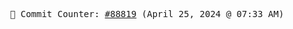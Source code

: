 <p align="center">
    <samp>
        📮 Commit Counter: <a href="https://github.com/Javascript-void0/Javascript-void0/commits/main">#88819</a> (April 25, 2024 @ 07:33 AM)
    </samp>
</p>